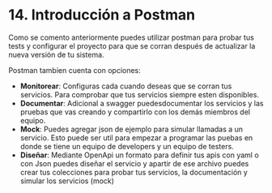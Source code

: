 # 14. Introducción a Postman

Como se comento anteriormente puedes utilizar postman para probar tus tests y configurar el proyecto para que se corran después de actualizar la nueva versión de tu sistema.

Postman tambien cuenta con opciones:

* **Monitorear**: Configuras cada cuando deseas que se corran tus servicios. Para comprobar que tus servicios siempre esten disponibles.
* **Documentar**: Adicional a swagger puedesdocumentar los servicios y las pruebas que vas creando y compartirlo con los demás miembros del equipo.
* **Mock**: Puedes agregar json de ejemplo para simular llamadas a un servicio. Esto puede ser util para empezar a programar las puebas en donde se tiene un equipo de developers y un equipo de testers.
* **Diseñar**: Mediante OpenApi un formato para definir tus apis con yaml o con Json puedes diseñar el servicio y apartir de ese archivo puedes crear tus colecciones para probar tus servicios, la documentación y simular los servicios \(mock\)



